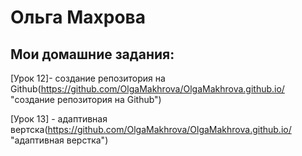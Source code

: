 

# Ольга Махрова
## Мои домашние задания:


[Урок 12]- создание репозитория на Github(https://github.com/OlgaMakhrova/OlgaMakhrova.github.io/ "создание репозитория на Github")


[Урок 13] - адаптивная вертска(https://github.com/OlgaMakhrova/OlgaMakhrova.github.io/ "адаптивная верстка") 
